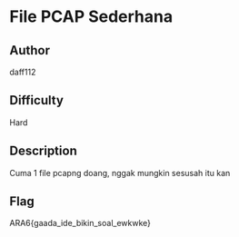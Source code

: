 # File PCAP Sederhana

## Author

daff112

## Difficulty

Hard

## Description

Cuma 1 file pcapng doang, nggak mungkin sesusah itu kan

## Flag
ARA6{gaada_ide_bikin_soal_ewkwke}